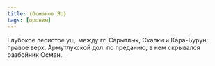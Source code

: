 ```yaml
---
title: ⦗Османов Яр⦘
tags: [ороним]
---
```


Глубокое лесистое ущ. между гг. Сарытлык, Скалки и Кара-Бурун; правое верх.
Армутлукской дол. по преданию, в нем скрывался разбойник Осман.
